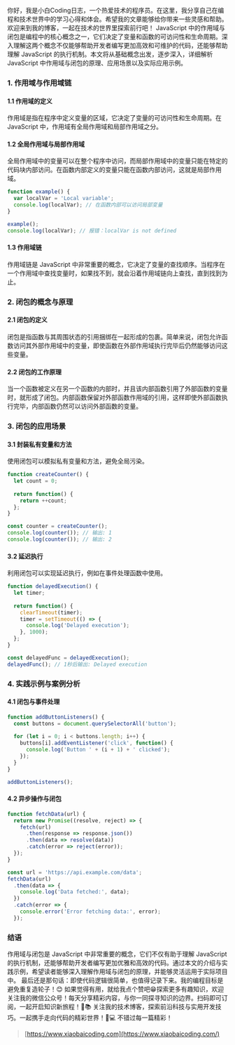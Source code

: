 你好，我是小白Coding日志，一个热爱技术的程序员。在这里，我分享自己在编程和技术世界中的学习心得和体会。希望我的文章能够给你带来一些灵感和帮助。欢迎来到我的博客，一起在技术的世界里探索前行吧！
JavaScript 中的作用域与闭包是编程中的核心概念之一，它们决定了变量和函数的可访问性和生命周期。深入理解这两个概念不仅能够帮助开发者编写更加高效和可维护的代码，还能够帮助理解 JavaScript 的执行机制。本文将从基础概念出发，逐步深入，详细解析 JavaScript 中作用域与闭包的原理、应用场景以及实际应用示例。
### 1. 作用域与作用域链
#### 1.1 作用域的定义
作用域是指在程序中定义变量的区域，它决定了变量的可访问性和生命周期。在 JavaScript 中，作用域有全局作用域和局部作用域之分。
#### 1.2 全局作用域与局部作用域
全局作用域中的变量可以在整个程序中访问，而局部作用域中的变量只能在特定的代码块内部访问。在函数内部定义的变量只能在函数内部访问，这就是局部作用域。
```javascript
function example() {
  var localVar = 'Local variable';
  console.log(localVar); // 在函数内部可以访问局部变量
}

example();
console.log(localVar); // 报错：localVar is not defined
```
#### 1.3 作用域链
作用域链是 JavaScript 中非常重要的概念，它决定了变量的查找顺序。当程序在一个作用域中查找变量时，如果找不到，就会沿着作用域链向上查找，直到找到为止。
### 2. 闭包的概念与原理
#### 2.1 闭包的定义
闭包是指函数与其周围状态的引用捆绑在一起形成的包裹。简单来说，闭包允许函数访问其外部作用域中的变量，即使函数在外部作用域执行完毕后仍然能够访问这些变量。
#### 2.2 闭包的工作原理
当一个函数被定义在另一个函数的内部时，并且该内部函数引用了外部函数的变量时，就形成了闭包。内部函数保留对外部函数作用域的引用，这样即使外部函数执行完毕，内部函数仍然可以访问外部函数的变量。
### 3. 闭包的应用场景
#### 3.1 封装私有变量和方法
使用闭包可以模拟私有变量和方法，避免全局污染。
```javascript
function createCounter() {
  let count = 0;
  
  return function() {
    return ++count;
  };
}

const counter = createCounter();
console.log(counter()); // 输出: 1
console.log(counter()); // 输出: 2
```
#### 3.2 延迟执行
利用闭包可以实现延迟执行，例如在事件处理函数中使用。
```javascript
function delayedExecution() {
  let timer;
  
  return function() {
    clearTimeout(timer);
    timer = setTimeout(() => {
      console.log('Delayed execution');
    }, 1000);
  };
}

const delayedFunc = delayedExecution();
delayedFunc(); // 1秒后输出: Delayed execution
```
### 4. 实践示例与案例分析
#### 4.1 闭包与事件处理
```javascript
function addButtonListeners() {
  const buttons = document.querySelectorAll('button');
  
  for (let i = 0; i < buttons.length; i++) {
    buttons[i].addEventListener('click', function() {
      console.log('Button ' + (i + 1) + ' clicked');
    });
  }
}

addButtonListeners();
```
#### 4.2 异步操作与闭包
```javascript
function fetchData(url) {
  return new Promise((resolve, reject) => {
    fetch(url)
      .then(response => response.json())
      .then(data => resolve(data))
      .catch(error => reject(error));
  });
}

const url = 'https://api.example.com/data';
fetchData(url)
  .then(data => {
    console.log('Data fetched:', data);
  })
  .catch(error => {
    console.error('Error fetching data:', error);
  });
```
### 结语
作用域与闭包是 JavaScript 中非常重要的概念，它们不仅有助于理解 JavaScript 的执行机制，还能够帮助开发者编写更加优雅和高效的代码。通过本文的介绍与实践示例，希望读者能够深入理解作用域与闭包的原理，并能够灵活运用于实际项目中。
最后还是那句话：即使代码逻辑很简单，也值得记录下来。我的编程目标是避免重复造轮子！😊
如果觉得有用，就给我点个赞吧😁探索更多有趣知识，欢迎关注我的微信公众号！每天分享精彩内容，与你一同探寻知识的边界。扫码即可订阅，一起开启知识新旅程！🚀📚
关注我的技术博客，探索前沿科技与实用开发技巧。一起携手走向代码的精彩世界！🚀💻 不错过每一篇精彩！
> [https://www.xiaobaicoding.com](https://www.xiaobaicoding.com/)

